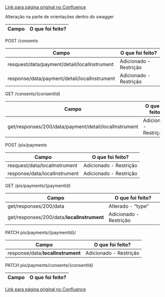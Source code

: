 [Link para página original no Confluence](https://openfinancebrasil.atlassian.net/wiki/spaces/OF/pages/213909872)

Alteração na parte de orientações dentro do swagger

| **Campo** | **O que foi feito?** |
| --- | --- |

 POST /consents

| **Campo** | **O que foi feito?** |
| --- | --- |
| resquest/data/payment/detail/localInstrument | Adicionado - Restrição |
| response/data/payment/detail/localInstrument | Adicionado - Restrição |

 GET /consents/{consentId}

| **Campo** | **O que foi feito?** |
| --- | --- |
| get/responses/200/data/payment/detail/localInstrument | Adicionado - Restrição |

 POST /pix/payments

| **Campo** | **O que foi feito?** |
| --- | --- |
| resquest/data/localInstrument | Adicionado - Restrição |
| response/data/localInstrument | Adicionado - Restrição |

 GET /pix/payments/{paymentId}

| **Campo** | **O que foi feito?** |
| --- | --- |
| get/responses/200/data | Alterado - “type“ |
| get/responses/200/data/**localInstrument** | Adicionado - Restrição |

 PATCH pix/payments/{paymentId}/

| **Campo** | **O que foi feito?** |
| --- | --- |
| response/data/**localInstrument** | Adicionado - Restrição |

 PATCH pix/payments/consents/{consentId}

| **Campo** | **O que foi feito?** |
| --- | --- |

[Link para página original no Confluence](https://openfinancebrasil.atlassian.net/wiki/spaces/OF/pages/213909872)
